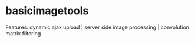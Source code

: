 basicimagetools
===============

Features: dynamic ajax upload | server side image processing | convolution matrix filtering
